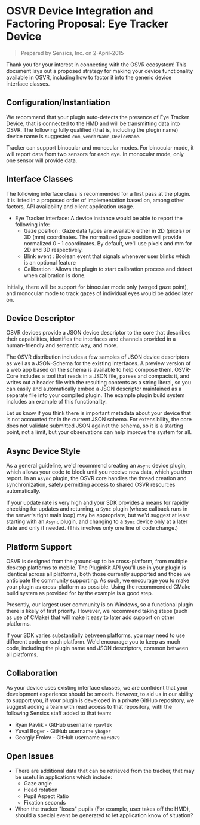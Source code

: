 # OSVR Device Integration and Factoring Proposal: Eye Tracker Device

> Prepared by Sensics, Inc. on 2-April-2015

Thank you for your interest in connecting with the OSVR ecosystem! This document lays out a proposed strategy for making your device functionality available in OSVR, including how to factor it into the generic device interface classes.


## Configuration/Instantiation
We recommend that your plugin auto-detects the presence of Eye Tracker Device, that is connected to the HMD and will be transmitting data into OSVR. 
The following fully qualified (that is, including the plugin name) device name is suggested `com_vendorName_DeviceName`. 

Tracker can support binocular and monocular modes. For binocular mode, it will report data from two sensors for each
eye. In monocular mode, only one sensor will provide data. 

## Interface Classes
The following interface class is recommended for a first pass at the plugin. It is listed in a proposed order of implementation based on, among other factors, API availability and client application usage.

- Eye Tracker interface: A device instance would be able to report the following info:
	- Gaze position	: Gaze data types are available either in 2D (pixels) or 3D (mm) coordinates. The normalized gaze position will provide normalized 0 - 1 coordinates. By default, we'll use pixels and mm for 2D and 3D respectively.
	- Blink event	: Boolean event that signals whenever user blinks which is an optional feature
	- Calibration	: Allows the plugin to start calibration process and detect when calibration is done.

Initially, there will be support for binocular mode only (verged gaze point), and monocular mode to track gazes of individual eyes would be added later on. 

## Device Descriptor
OSVR devices provide a JSON device descriptor to the core that describes their capabilities, identifies the interfaces and channels provided in a human-friendly and semantic way, and more.

The OSVR distribution includes a few samples of JSON device descriptors as well as a JSON-Schema for the existing interfaces. A preview version of a web app based on the schema is available to help compose them. OSVR-Core includes a tool that reads in a JSON file, parses and compacts it, and writes out a header file with the resulting contents as a string literal, so you can easily and automatically embed a JSON descriptor maintained as a separate file into your compiled plugin. The example plugin build system includes an example of this functionality.

Let us know if you think there is important metadata about your device that is not accounted for in the current JSON schema. For extensibility, the core does not validate submitted JSON against the schema, so it is a starting point, not a limit, but your observations can help improve the system for all.

## Async Device Style
As a general guideline, we'd recommend creating an `Async` device plugin, which allows your code to block until you receive new data, which you then report. In an `Async` plugin, the OSVR core handles the thread creation and synchronization, safely permitting access to shared OSVR resources automatically.

If your update rate is very high and your SDK provides a means for rapidly checking for updates and returning, a `Sync` plugin (whose callback runs in the server's tight main loop) may be appropriate, but we'd suggest at least starting with an `Async` plugin, and changing to a `Sync` device only at a later date and only if needed. (This involves only one line of code change.)

## Platform Support
OSVR is designed from the ground-up to be cross-platform, from multiple desktop platforms to mobile. The PluginKit API you'll use in your plugin is identical across all platforms, both those currently supported and those we anticipate the community supporting. As such, we encourage you to make your plugin as cross-platform as possible. Using the recommended CMake build system as provided for by the example is a good step.

Presently, our largest user community is on Windows, so a functional plugin there is likely of first priority. However, we recommend taking steps (such as use of CMake) that will make it easy to later add support on other platforms.

If your SDK varies substantially between platforms, you may need to use different code on each platform. We'd encourage you to keep as much code, including the plugin name and JSON descriptors, common between all platforms.

## Collaboration
As your device uses existing interface classes, we are confident that your development experience should be smooth. However, to aid us in our ability to support you, if your plugin is developed in a private GitHub repository, we suggest adding a team with read access to that repository, with the following Sensics staff added to that team:

- Ryan Pavlik		- GitHub username `rpavlik`
- Yuval Boger 		- GitHub username `yboger`
- Georgiy Frolov 	- GitHub username `mars979`

## Open Issues
- There are additional data that can be retrieved from the tracker, that may be useful in applications which include:
	- Gaze angle
	- Head rotation
	- Pupil Aspect Ratio
	- Fixation seconds
- When the tracker "loses" pupils (For example, user takes off the HMD), should a special event be generated to let application know of situation?